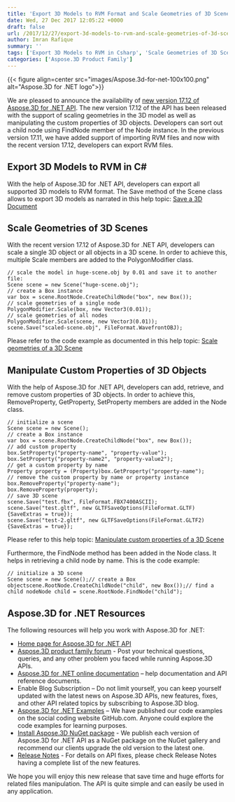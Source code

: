 ```yaml
---
title: 'Export 3D Models to RVM Format and Scale Geometries of 3D Scenes in C#'
date: Wed, 27 Dec 2017 12:05:22 +0000
draft: false
url: /2017/12/27/export-3d-models-to-rvm-and-scale-geometries-of-3d-scenes-in-csharp-asp.net/
author: Imran Rafique
summary: ''
tags: ['Export 3D Models to RVM in Csharp', 'Scale Geometries of 3D Scenes in Csharp']
categories: ['Aspose.3D Product Family']
---
```




{{< figure align=center src="images/Aspose.3d-for-net-100x100.png" alt="Aspose.3D for .NET logo">}}


We are pleased to announce the availability of [new version 17.12 of Aspose.3D for .NET API][1]. The new version 17.12 of the API has been released with the support of scaling geometries in the 3D model as well as manipulating the custom properties of 3D objects. Developers can sort out a child node using FindNode member of the Node instance. In the previous version 17.11, we have added support of importing RVM files and now with the recent version 17.12, developers can export RVM files.

## Export 3D Models to RVM in C#

With the help of Aspose.3D for .NET API, developers can export all supported 3D models to RVM format. The Save method of the Scene class allows to export 3D models as narrated in this help topic: [Save a 3D Document][2]

## Scale Geometries of 3D Scenes

With the recent version 17.12 of Aspose.3D for .NET API, developers can scale a single 3D object or all objects in a 3D scene. In order to achieve this, multiple Scale members are added to the PolygonModifier class. 

```
// scale the model in huge-scene.obj by 0.01 and save it to another file:
Scene scene = new Scene("huge-scene.obj");
// create a Box instance
var box = scene.RootNode.CreateChildNode("box", new Box());
// scale geometries of a single node
PolygonModifier.Scale(box, new Vector3(0.01));
// scale geometries of all nodes
PolygonModifier.Scale(scene, new Vector3(0.01));
scene.Save("scaled-scene.obj", FileFormat.WavefrontOBJ);
```

Please refer to the code example as documented in this help topic: [Scale geometries of a 3D Scene][3]

## Manipulate Custom Properties of 3D Objects

With the help of Aspose.3D for .NET API, developers can add, retrieve, and remove custom properties of 3D objects. In order to achieve this, RemoveProperty, GetProperty, SetProperty members are added in the Node class.

```
// initialize a scene 
Scene scene = new Scene();
// create a Box instance
var box = scene.RootNode.CreateChildNode("box", new Box());
// add custom property
box.SetProperty("property-name", "property-value");
box.SetProperty("property-name2", "property-value2");
// get a custom property by name
Property property = (Property)box.GetProperty("property-name");
// remove the custom property by name or property instance
box.RemoveProperty("property-name");
box.RemoveProperty(property);
// save 3D scene
scene.Save("test.fbx", FileFormat.FBX7400ASCII);
scene.Save("test.gltf", new GLTFSaveOptions(FileFormat.GLTF){SaveExtras = true});
scene.Save("test-2.gltf", new GLTFSaveOptions(FileFormat.GLTF2){SaveExtras = true});
```

Please refer to this help topic: [Manipulate custom properties of a 3D Scene][4]

Furthermore, the FindNode method has been added in the Node class. It helps in retrieving a child node by name. This is the code example:

```
// initialize a 3D scene
Scene scene = new Scene();// create a Box objectscene.RootNode.CreateChildNode("child", new Box());// find a child nodeNode child = scene.RootNode.FindNode("child");
```

## Aspose.3D for .NET Resources

The following resources will help you work with Aspose.3D for .NET:

*   [Home page for Aspose.3D for .NET API][5]
*   [Aspose.3D product family forum][6] - Post your technical questions, queries, and any other problem you faced while running Aspose.3D APIs.
*   [Aspose.3D for .NET online documentation][7] – help documentation and API reference documents.
*   Enable Blog Subscription – Do not limit yourself, you can keep yourself updated with the latest news on Aspose.3D APIs, new features, fixes, and other API related topics by subscribing to Aspose.3D blog.
*   [Aspose.3D for .NET Examples][8] – We have published our code examples on the social coding website GitHub.com. Anyone could explore the code examples for learning purposes.
*   [Install Aspose.3D NuGet package][9] - We publish each version of Aspose.3D for .NET API as a NuGet package on the NuGet gallery and recommend our clients upgrade the old version to the latest one.
*   [Release Notes][10] - For details on API fixes, please check Release Notes having a complete list of the new features.

We hope you will enjoy this new release that save time and huge efforts for related files manipulation. The API is quite simple and can easily be used in any application.




[1]: https://www.nuget.org/packages/Aspose.3d/17.12.0
[2]: https://docs.aspose.com/display/3dnet/Save+a+3D+Document
[3]: https://docs.aspose.com/display/3dnet/Scale+geometries+of+a+3D+Scene
[4]: https://docs.aspose.com/display/3dnet/Manipulate+custom+properties+of+a+3D+Scene
[5]: http://www.aspose.com/products/3d/net
[6]: https://forum.aspose.com/c/3d
[7]: https://docs.aspose.com/display/3dnet/Home
[8]: https://github.com/aspose3D/Aspose_3d_NET
[9]: https://www.nuget.org/packages/Aspose.3d
[10]: https://docs.aspose.com/display/3dnet/Aspose.3D+for+.NET+17.12+-+December+2017




